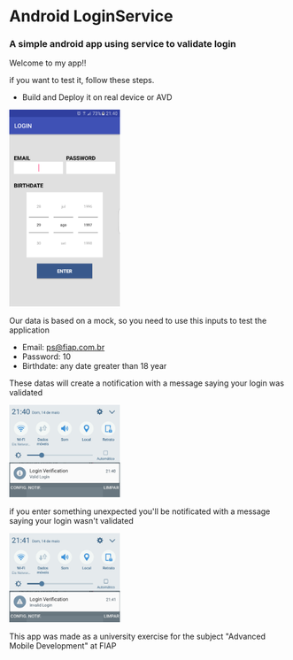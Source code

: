# Android LoginService
### A simple android app using service to validate login

Welcome to my app!!

if you want to test it, follow these steps.

- Build and Deploy it on real device or AVD

<img  algin="center" src="images/first-screen.png" width="200" alt="First Screen">

Our data is based on a mock, so you need to use this inputs to test the application

- Email: ps@fiap.com.br
- Password: 10
- Birthdate: any date greater than 18 year

These datas will create a notification with a message saying your login was validated

<img  algin="center" src="images/valid-notification.jpg" width="200" alt="First Screen">

if you enter something unexpected you'll be notificated with a message saying your login wasn't validated

<img  algin="center" src="images/invalid-notification.jpg" width="200" alt="First Screen">

This app was made as a university exercise for the subject "Advanced Mobile Development" at FIAP
